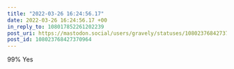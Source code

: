 ```yaml
---
title: "2022-03-26 16:24:56.17"
date: 2022-03-26 16:24:56.17 +00
in_reply_to: 108017852261202239
post_uri: https://mastodon.social/users/gravely/statuses/108023768427370964
post_id: 108023768427370964
---
```

99% Yes


